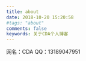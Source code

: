 ```yaml
---
title: about
date: 2018-10-20 15:20:58
#tags: "about"
comments: false
keywords: 关于CDA个人博客
---
```

网名：CDA
QQ：13189047951
